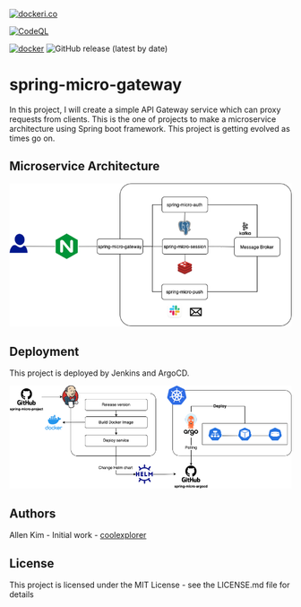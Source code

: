 [![dockeri.co](https://dockeri.co/image/coolexplorer/spring-micro-gateway)](https://hub.docker.com/r/coolexplorer/spring-micro-auth)

[![CodeQL](https://github.com/coolexplorer/spring-micro-gateway/actions/workflows/codeql-analysis.yml/badge.svg)](https://github.com/coolexplorer/spring-micro-gateway/actions/workflows/codeql-analysis.yml)
<!---[![Maven Package](https://github.com/coolexplorer/spring-micro-gateway/actions/workflows/maven-publish.yml/badge.svg)](https://github.com/coolexplorer/spring-micro-gateway/actions/workflows/maven-publish.yml)-->
[![docker](https://github.com/coolexplorer/spring-micro-gateway/actions/workflows/docker.yml/badge.svg)](https://github.com/coolexplorer/spring-micro-gateway/actions/workflows/docker.yml)
![GitHub release (latest by date)](https://img.shields.io/github/v/release/coolexplorer/spring-micro-gateway)

# spring-micro-gateway
In this project, I will create a simple API Gateway service which can proxy requests from clients.
This is the one of projects to make a microservice architecture using Spring boot framework.
This project is getting evolved as times go on.

## Microservice Architecture
![spring-micro-architecture](./images/microservice-architecture.png)

## Deployment
This project is deployed by Jenkins and ArgoCD.

![spring-mirco-deployment](./images/spring-micro-deployment.png)

## Authors
Allen Kim - Initial work - [coolexplorer](https://github.com/coolexplorer)

## License
This project is licensed under the MIT License - see the LICENSE.md file for details
